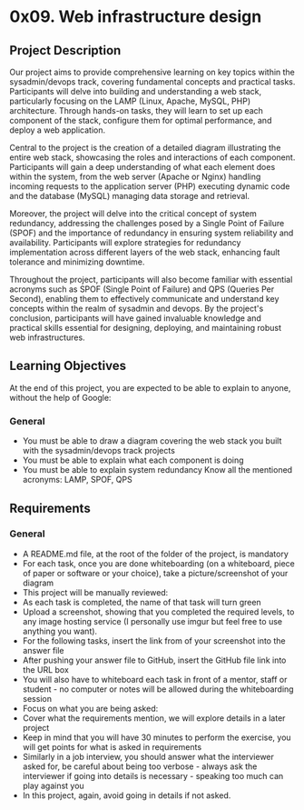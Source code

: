 # 0x09. Web infrastructure design

## Project Description

Our project aims to provide comprehensive learning on key topics within the sysadmin/devops track, covering fundamental concepts and practical tasks. Participants will delve into building and understanding a web stack, particularly focusing on the LAMP (Linux, Apache, MySQL, PHP) architecture. Through hands-on tasks, they will learn to set up each component of the stack, configure them for optimal performance, and deploy a web application.

Central to the project is the creation of a detailed diagram illustrating the entire web stack, showcasing the roles and interactions of each component. Participants will gain a deep understanding of what each element does within the system, from the web server (Apache or Nginx) handling incoming requests to the application server (PHP) executing dynamic code and the database (MySQL) managing data storage and retrieval.

Moreover, the project will delve into the critical concept of system redundancy, addressing the challenges posed by a Single Point of Failure (SPOF) and the importance of redundancy in ensuring system reliability and availability. Participants will explore strategies for redundancy implementation across different layers of the web stack, enhancing fault tolerance and minimizing downtime.

Throughout the project, participants will also become familiar with essential acronyms such as SPOF (Single Point of Failure) and QPS (Queries Per Second), enabling them to effectively communicate and understand key concepts within the realm of sysadmin and devops. By the project's conclusion, participants will have gained invaluable knowledge and practical skills essential for designing, deploying, and maintaining robust web infrastructures.

## Learning Objectives

At the end of this project, you are expected to be able to explain to anyone, without the help of Google:

### General

- You must be able to draw a diagram covering the web stack you built with the sysadmin/devops track projects
- You must be able to explain what each component is doing
- You must be able to explain system redundancy
Know all the mentioned acronyms: LAMP, SPOF, QPS

## Requirements

### General

- A README.md file, at the root of the folder of the project, is mandatory
- For each task, once you are done whiteboarding (on a whiteboard, piece of paper or software or your choice), take a picture/screenshot of your diagram
- This project will be manually reviewed:
- As each task is completed, the name of that task will turn green
- Upload a screenshot, showing that you completed the required levels, to any image hosting service (I personally use imgur but feel free to use anything you want).
- For the following tasks, insert the link from of your screenshot into the answer file
- After pushing your answer file to GitHub, insert the GitHub file link into the URL box
- You will also have to whiteboard each task in front of a mentor, staff or student - no computer or notes will be allowed during the whiteboarding session
- Focus on what you are being asked:
- Cover what the requirements mention, we will explore details in a later project
- Keep in mind that you will have 30 minutes to perform the exercise, you will get points for what is asked in requirements
- Similarly in a job interview, you should answer what the interviewer asked for, be careful about being too verbose - always ask the interviewer if going into details is necessary - speaking too much can play against you
- In this project, again, avoid going in details if not asked.